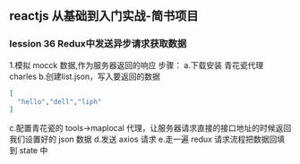## reactjs 从基础到入门实战-简书项目

### lession 36 Redux中发送异步请求获取数据

1.模拟 mocck 数据,作为服务器返回的响应
步骤：
  a.下载安装 青花瓷代理 charles
  b.创建list.json，写入要返回的数据
  ```json
  [
    "hello","dell","liph"
  ]
  ```
  c.配置青花瓷的 tools->maplocal 代理，让服务器请求直接的接口地址的时候返回我们设置好的 json 数据
  d.发送 axios 请求
  e.走一遍 redux 请求流程把数据回填到 state 中
